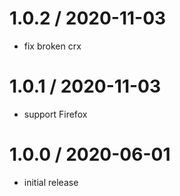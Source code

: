 # 1.0.2 / 2020-11-03

- fix broken crx

# 1.0.1 / 2020-11-03

- support Firefox

# 1.0.0 / 2020-06-01

- initial release
